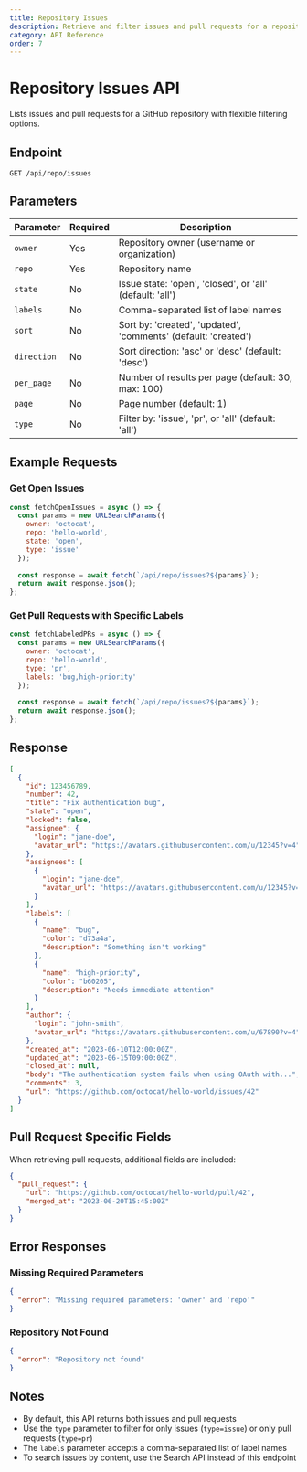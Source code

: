 ```yaml
---
title: Repository Issues
description: Retrieve and filter issues and pull requests for a repository
category: API Reference
order: 7
---
```


# Repository Issues API

Lists issues and pull requests for a GitHub repository with flexible filtering options.

## Endpoint

```
GET /api/repo/issues
```

## Parameters

| Parameter | Required | Description |
|-----------|----------|-------------|
| `owner` | Yes | Repository owner (username or organization) |
| `repo` | Yes | Repository name |
| `state` | No | Issue state: 'open', 'closed', or 'all' (default: 'all') |
| `labels` | No | Comma-separated list of label names |
| `sort` | No | Sort by: 'created', 'updated', 'comments' (default: 'created') |
| `direction` | No | Sort direction: 'asc' or 'desc' (default: 'desc') |
| `per_page` | No | Number of results per page (default: 30, max: 100) |
| `page` | No | Page number (default: 1) |
| `type` | No | Filter by: 'issue', 'pr', or 'all' (default: 'all') |

## Example Requests

### Get Open Issues

```javascript
const fetchOpenIssues = async () => {
  const params = new URLSearchParams({
    owner: 'octocat',
    repo: 'hello-world',
    state: 'open',
    type: 'issue'
  });
  
  const response = await fetch(`/api/repo/issues?${params}`);
  return await response.json();
};
```

### Get Pull Requests with Specific Labels

```javascript
const fetchLabeledPRs = async () => {
  const params = new URLSearchParams({
    owner: 'octocat',
    repo: 'hello-world',
    type: 'pr',
    labels: 'bug,high-priority'
  });
  
  const response = await fetch(`/api/repo/issues?${params}`);
  return await response.json();
};
```

## Response

```json
[
  {
    "id": 123456789,
    "number": 42,
    "title": "Fix authentication bug",
    "state": "open",
    "locked": false,
    "assignee": {
      "login": "jane-doe",
      "avatar_url": "https://avatars.githubusercontent.com/u/12345?v=4"
    },
    "assignees": [
      {
        "login": "jane-doe",
        "avatar_url": "https://avatars.githubusercontent.com/u/12345?v=4"
      }
    ],
    "labels": [
      {
        "name": "bug",
        "color": "d73a4a",
        "description": "Something isn't working"
      },
      {
        "name": "high-priority",
        "color": "b60205",
        "description": "Needs immediate attention"
      }
    ],
    "author": {
      "login": "john-smith",
      "avatar_url": "https://avatars.githubusercontent.com/u/67890?v=4"
    },
    "created_at": "2023-06-10T12:00:00Z",
    "updated_at": "2023-06-15T09:00:00Z",
    "closed_at": null,
    "body": "The authentication system fails when using OAuth with...",
    "comments": 3,
    "url": "https://github.com/octocat/hello-world/issues/42"
  }
]
```

## Pull Request Specific Fields

When retrieving pull requests, additional fields are included:

```json
{
  "pull_request": {
    "url": "https://github.com/octocat/hello-world/pull/42",
    "merged_at": "2023-06-20T15:45:00Z"
  }
}
```

## Error Responses

### Missing Required Parameters

```json
{
  "error": "Missing required parameters: 'owner' and 'repo'"
}
```

### Repository Not Found

```json
{
  "error": "Repository not found"
}
```

## Notes

- By default, this API returns both issues and pull requests
- Use the `type` parameter to filter for only issues (`type=issue`) or only pull requests (`type=pr`)
- The `labels` parameter accepts a comma-separated list of label names
- To search issues by content, use the Search API instead of this endpoint
